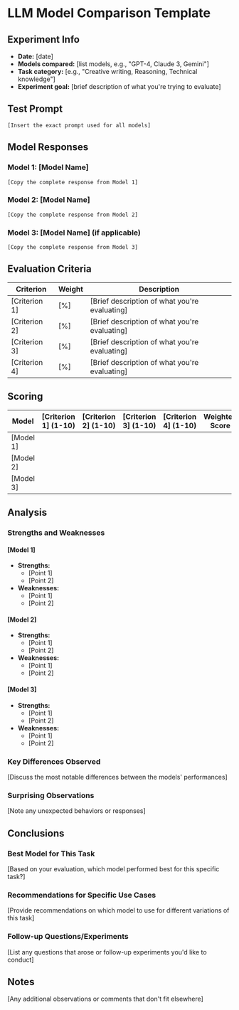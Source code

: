 # LLM Model Comparison Template

## Experiment Info
- **Date:** [date]
- **Models compared:** [list models, e.g., "GPT-4, Claude 3, Gemini"]
- **Task category:** [e.g., "Creative writing, Reasoning, Technical knowledge"]
- **Experiment goal:** [brief description of what you're trying to evaluate]

## Test Prompt

```
[Insert the exact prompt used for all models]
```

## Model Responses

### Model 1: [Model Name]

```
[Copy the complete response from Model 1]
```

### Model 2: [Model Name]

```
[Copy the complete response from Model 2]
```

### Model 3: [Model Name] (if applicable)

```
[Copy the complete response from Model 3]
```

## Evaluation Criteria

| Criterion | Weight | Description |
|-----------|--------|-------------|
| [Criterion 1] | [%] | [Brief description of what you're evaluating] |
| [Criterion 2] | [%] | [Brief description of what you're evaluating] |
| [Criterion 3] | [%] | [Brief description of what you're evaluating] |
| [Criterion 4] | [%] | [Brief description of what you're evaluating] |

## Scoring

| Model | [Criterion 1] (1-10) | [Criterion 2] (1-10) | [Criterion 3] (1-10) | [Criterion 4] (1-10) | Weighted Score |
|-------|-------------------|-------------------|-------------------|-------------------|---------------|
| [Model 1] | | | | | |
| [Model 2] | | | | | |
| [Model 3] | | | | | |

## Analysis

### Strengths and Weaknesses

#### [Model 1]
- **Strengths:**
  - [Point 1]
  - [Point 2]
- **Weaknesses:**
  - [Point 1]
  - [Point 2]

#### [Model 2]
- **Strengths:**
  - [Point 1]
  - [Point 2]
- **Weaknesses:**
  - [Point 1]
  - [Point 2]

#### [Model 3]
- **Strengths:**
  - [Point 1]
  - [Point 2]
- **Weaknesses:**
  - [Point 1]
  - [Point 2]

### Key Differences Observed

[Discuss the most notable differences between the models' performances]

### Surprising Observations

[Note any unexpected behaviors or responses]

## Conclusions

### Best Model for This Task

[Based on your evaluation, which model performed best for this specific task?]

### Recommendations for Specific Use Cases

[Provide recommendations on which model to use for different variations of this task]

### Follow-up Questions/Experiments

[List any questions that arose or follow-up experiments you'd like to conduct]

## Notes

[Any additional observations or comments that don't fit elsewhere] 